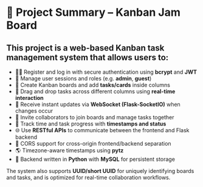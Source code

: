 # 📌 Project Summary – Kanban Jam Board

## This project is a **web-based Kanban task management system** that allows users to:

- 🧑‍💻 Register and log in with secure authentication using **bcrypt** and **JWT**
- 🪪 Manage user sessions and roles (e.g. **admin**, **guest**)
- 🧠 Create Kanban boards and add **tasks/cards** inside columns
- 🔄 Drag and drop tasks across different columns using **real-time interaction**
- 🔔 Receive instant updates via **WebSocket (Flask-SocketIO)** when changes occur
- 👥 Invite collaborators to join boards and manage tasks together
- 📆 Track time and task progress with **timestamps and status**
- 🌐 Use **RESTful APIs** to communicate between the frontend and Flask backend
- 🔐 CORS support for cross-origin frontend/backend separation
- 🌎 Timezone-aware timestamps using **pytz**
- 🧾 Backend written in **Python** with **MySQL** for persistent storage

The system also supports **UUID/short UUID** for uniquely identifying boards and tasks, and is optimized for real-time collaboration workflows.
